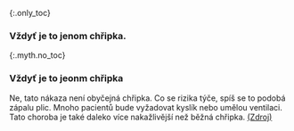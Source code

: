 {:.only_toc}
### Vždyť je to jenom chřipka.

{:.myth.no_toc}
### Vždyť je to jeonm chřipka

Ne, tato nákaza není obyčejná chřipka. Co se rizika týče, spíš se to podobá zápalu plic. Mnoho pacientů bude vyžadovat kyslík nebo umělou ventilaci. Tato choroba je také daleko více nakažlivější než běžná chřipka. [(Zdroj)](https://www.ncbi.nlm.nih.gov/pubmed/32064853)
